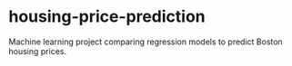 # housing-price-prediction
Machine learning project comparing regression models to predict Boston housing prices.
